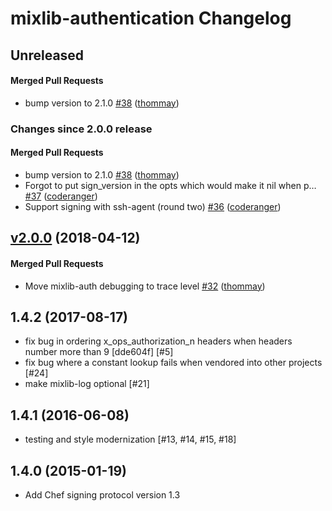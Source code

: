 # mixlib-authentication Changelog

<!-- latest_release unreleased -->
## Unreleased

#### Merged Pull Requests
- bump version to 2.1.0 [#38](https://github.com/chef/mixlib-authentication/pull/38) ([thommay](https://github.com/thommay))
<!-- latest_release -->

<!-- release_rollup since=2.0.0 -->
### Changes since 2.0.0 release

#### Merged Pull Requests
- bump version to 2.1.0 [#38](https://github.com/chef/mixlib-authentication/pull/38) ([thommay](https://github.com/thommay)) <!-- 2.1.0 -->
- Forgot to put sign_version in the opts which would make it nil when p… [#37](https://github.com/chef/mixlib-authentication/pull/37) ([coderanger](https://github.com/coderanger)) <!-- 2.0.2 -->
-  Support signing with ssh-agent (round two) [#36](https://github.com/chef/mixlib-authentication/pull/36) ([coderanger](https://github.com/coderanger)) <!-- 2.0.1 -->
<!-- release_rollup -->

<!-- latest_stable_release -->
## [v2.0.0](https://github.com/chef/mixlib-authentication/tree/v2.0.0) (2018-04-12)

#### Merged Pull Requests
- Move mixlib-auth debugging to trace level [#32](https://github.com/chef/mixlib-authentication/pull/32) ([thommay](https://github.com/thommay))
<!-- latest_stable_release -->

## 1.4.2 (2017-08-17)

- fix bug in ordering x_ops_authorization_n headers when headers
  number more than 9 [dde604f] [#5]
- fix bug where a constant lookup fails when vendored into other
  projects [#24]
- make mixlib-log optional [#21]

## 1.4.1 (2016-06-08)

- testing and style modernization [#13, #14, #15, #18]

## 1.4.0 (2015-01-19)

- Add Chef signing protocol version 1.3